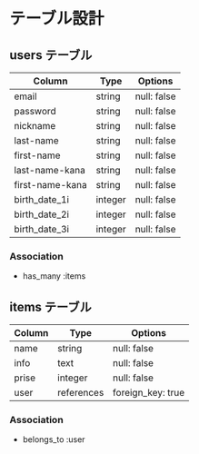 # テーブル設計

## users テーブル

| Column           | Type    | Options     |
| ---------------- | ------- | ----------- |
| email            | string  | null: false |
| password         | string  | null: false |
| nickname         | string  | null: false |
| last-name        | string  | null: false |
| first-name       | string  | null: false |
| last-name-kana   | string  | null: false |
| first-name-kana  | string  | null: false |
| birth_date_1i    | integer | null: false |
| birth_date_2i    | integer | null: false |
| birth_date_3i    | integer | null: false |

### Association

- has_many :items

## items テーブル

| Column | Type       | Options           |
| ------ | ---------- | ----------------- |
| name   | string     | null: false       |
| info   | text       | null: false       |
| prise  | integer    | null: false       |
| user   | references | foreign_key: true |

### Association

- belongs_to :user
